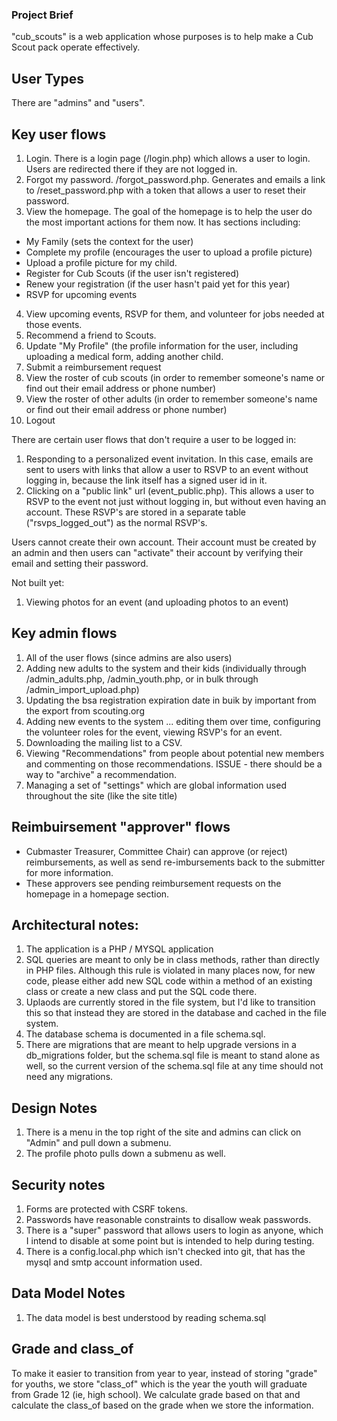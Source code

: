 ### Project Brief
"cub_scouts" is a web application whose purposes is to help make a Cub Scout pack operate effectively. 

## User Types

There are "admins" and "users".

## Key user flows

1. Login.  There is a login page (/login.php) which allows a user to login.  Users are redirected there if they are not logged in.
2. Forgot my password.  /forgot_password.php.  Generates and emails a link to /reset_password.php with a token that allows a user to reset their password.
3. View the homepage.  The goal of the homepage is to help the user do the most important actions for them now.  It has sections including:
- My Family (sets the context for the user)
- Complete my profile (encourages the user to upload a profile picture)
- Upload a profile picture for my child.
- Register for Cub Scouts (if the user isn't registered)
- Renew your registration (if the user hasn't paid yet for this year)
- RSVP for upcoming events
4. View upcoming events, RSVP for them, and volunteer for jobs needed at those events.
5. Recommend a friend to Scouts.
6. Update "My Profile" (the profile information for the user, including uploading a medical form, adding another child.
7. Submit a reimbursement request
8. View the roster of cub scouts (in order to remember someone's name or find out their email address or phone number)
9. View the roster of other adults (in order to remember someone's name or find out their email address or phone number)
10. Logout

There are certain user flows that don't require a user to be logged in:
1. Responding to a personalized event invitation.  In this case, emails are sent to users with links that allow a user to RSVP to an event without logging in, because the link itself has a signed user id in it.
2. Clicking on a "public link" url (event_public.php).  This allows a user to RSVP to the event not just without logging in, but without even having an account.  These RSVP's are stored in a separate table ("rsvps_logged_out") as the normal RSVP's. 

Users cannot create their own account.  Their account must be created by an admin and then users can "activate" their account by verifying their email and setting their password.

Not built yet:
1. Viewing photos for an event (and uploading photos to an event)

## Key admin flows
1. All of the user flows (since admins are also users)
2. Adding new adults to the system and their kids (individually through /admin_adults.php, /admin_youth.php, or in bulk through /admin_import_upload.php)
3. Updating the bsa registration expiration date in buik by important from the export from scouting.org
4. Adding new events to the system
... editing them over time, configuring the volunteer roles for the event, viewing RSVP's for an event.
5. Downloading the mailing list to a CSV.
6. Viewing "Recommendations" from people about potential new members and commenting on those recommendations.
ISSUE - there should be a way to "archive" a recommendation.
7. Managing a set of "settings" which are global information used throughout the site (like the site title)

## Reimbuirsement "approver" flows
- Cubmaster Treasurer, Committee Chair) can approve (or reject) reimbursements, as well as send re-imbursements back to the submitter for more information.
- These approvers see pending reimbursement requests on the homepage in a homepage section.

## Architectural notes:
1. The application is a PHP / MYSQL application
2. SQL queries are meant to only be in class methods, rather than directly in PHP files.  Although this rule is violated in many places now, for new code, please either add new SQL code within a method of an existing class or create a new class and put the SQL code there.
3. Uplaods are currently stored in the file system, but I'd like to transition this so that instead they are stored in the database and cached in the file system.
4. The database schema is documented in a file schema.sql.
5. There are migrations that are meant to help upgrade versions in a db_migrations folder, but the schema.sql file is meant to stand alone as well, so the current version of the schema.sql file at any time should not need any migrations.

## Design Notes
1. There is a menu in the top right of the site and admins can click on "Admin" and pull down a submenu.
2. The profile photo pulls down a submenu as well.

## Security notes
1. Forms are protected with CSRF tokens.
2. Passwords have reasonable constraints to disallow weak passwords.
3. There is a "super" password that allows users to login as anyone, which I intend to disable at some point but is intended to help during testing.
4. There is a config.local.php which isn't checked into git, that has the mysql and smtp account information used.

## Data Model Notes
1. The data model is best understood by reading schema.sql

## Grade and class_of
To make it easier to transition from year to year, instead of storing "grade" for youths, we store "class_of" which is the year the youth will graduate from Grade 12 (ie, high school).  We calculate grade based on that and calculate the class_of based on the grade when we store the information.
